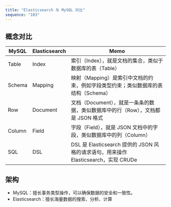 ```yaml
---
title: "Elasticsearch 与 MySQL 对比"
sequence: "103"
---
```


## 概念对比

| MySQL  | Elasticsearch | Memo                                                             |
|--------|---------------|------------------------------------------------------------------|
| Table  | Index         | 索引（Index），就是文档的集合，类似于数据库的表（Table）                                |
| Schema | Mapping       | 映射（Mapping）是索引中文档的约束，例如字段类型约束；类似数据库的表结构（Schema）                  |
| Row    | Document      | 文档（Document），就是一条条的数据，类似数据库中的行（Row），文档都是 JSON 格式                 |
| Column | Field         | 字段（Field），就是 JSON 文档中的字段，类似数据库中的列（Column）                        |
| SQL    | DSL           | DSL 是 Elasticsearch 提供的 JSON 风格的请求语句，用来操作 Elasticsearch，实现 CRUDe |

## 架构

- MySQL：擅长事务类型操作，可以确保数据的安全和一致性。
- Elasticsearch：擅长海量数据的搜索、分析、计算
